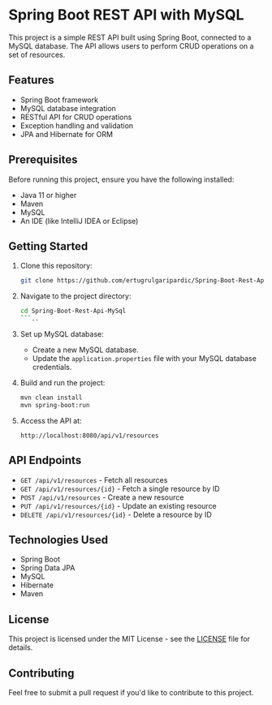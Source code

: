 # Spring Boot REST API with MySQL

This project is a simple REST API built using Spring Boot, connected to a MySQL database. The API allows users to perform CRUD operations on a set of resources.

## Features
- Spring Boot framework
- MySQL database integration
- RESTful API for CRUD operations
- Exception handling and validation
- JPA and Hibernate for ORM

## Prerequisites
Before running this project, ensure you have the following installed:
- Java 11 or higher
- Maven
- MySQL
- An IDE (like IntelliJ IDEA or Eclipse)

## Getting Started
1. Clone this repository:
    ```bash
    git clone https://github.com/ertugrulgaripardic/Spring-Boot-Rest-Api-MySql.git
    ```
2. Navigate to the project directory:
    ```bash
    cd Spring-Boot-Rest-Api-MySql
    ```..
3. Set up MySQL database:
    - Create a new MySQL database.
    - Update the `application.properties` file with your MySQL database credentials.
      
4. Build and run the project:
    ```bash
    mvn clean install
    mvn spring-boot:run
    ```
5. Access the API at:
    ```
    http://localhost:8080/api/v1/resources
    ```
## API Endpoints
- `GET /api/v1/resources` - Fetch all resources
- `GET /api/v1/resources/{id}` - Fetch a single resource by ID
- `POST /api/v1/resources` - Create a new resource
- `PUT /api/v1/resources/{id}` - Update an existing resource
- `DELETE /api/v1/resources/{id}` - Delete a resource by ID

## Technologies Used
- Spring Boot
- Spring Data JPA
- MySQL
- Hibernate
- Maven

## License
This project is licensed under the MIT License - see the [LICENSE](LICENSE) file for details.

## Contributing
Feel free to submit a pull request if you'd like to contribute to this project.
